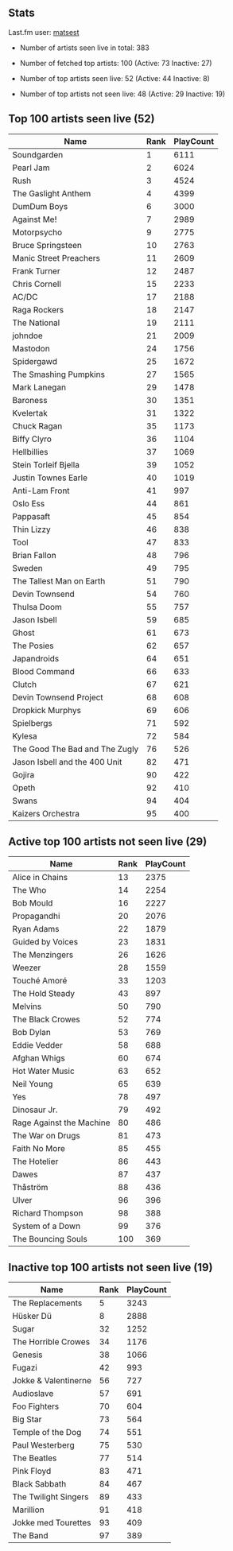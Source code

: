 ## Stats 


Last.fm user: [matsest](https://www.last.fm/user/matsest)

- Number of artists seen live in total: 383

- Number of fetched top artists: 100 (Active: 73 Inactive: 27)

- Number of top artists seen live: 52 (Active: 44 Inactive: 8)

- Number of top artists not seen live: 48 (Active: 29 Inactive: 19)

## Top 100 artists seen live (52)

Name                           | Rank | PlayCount
------------------------------ | ---- | ---------
Soundgarden                    | 1    | 6111     
Pearl Jam                      | 2    | 6024     
Rush                           | 3    | 4524     
The Gaslight Anthem            | 4    | 4399     
DumDum Boys                    | 6    | 3000     
Against Me!                    | 7    | 2989     
Motorpsycho                    | 9    | 2775     
Bruce Springsteen              | 10   | 2763     
Manic Street Preachers         | 11   | 2609     
Frank Turner                   | 12   | 2487     
Chris Cornell                  | 15   | 2233     
AC/DC                          | 17   | 2188     
Raga Rockers                   | 18   | 2147     
The National                   | 19   | 2111     
johndoe                        | 21   | 2009     
Mastodon                       | 24   | 1756     
Spidergawd                     | 25   | 1672     
The Smashing Pumpkins          | 27   | 1565     
Mark Lanegan                   | 29   | 1478     
Baroness                       | 30   | 1351     
Kvelertak                      | 31   | 1322     
Chuck Ragan                    | 35   | 1173     
Biffy Clyro                    | 36   | 1104     
Hellbillies                    | 37   | 1069     
Stein Torleif Bjella           | 39   | 1052     
Justin Townes Earle            | 40   | 1019     
Anti-Lam Front                 | 41   | 997      
Oslo Ess                       | 44   | 861      
Pappasaft                      | 45   | 854      
Thin Lizzy                     | 46   | 838      
Tool                           | 47   | 833      
Brian Fallon                   | 48   | 796      
Sweden                         | 49   | 795      
The Tallest Man on Earth       | 51   | 790      
Devin Townsend                 | 54   | 760      
Thulsa Doom                    | 55   | 757      
Jason Isbell                   | 59   | 685      
Ghost                          | 61   | 673      
The Posies                     | 62   | 657      
Japandroids                    | 64   | 651      
Blood Command                  | 66   | 633      
Clutch                         | 67   | 621      
Devin Townsend Project         | 68   | 608      
Dropkick Murphys               | 69   | 606      
Spielbergs                     | 71   | 592      
Kylesa                         | 72   | 584      
The Good The Bad and The Zugly | 76   | 526      
Jason Isbell and the 400 Unit  | 82   | 471      
Gojira                         | 90   | 422      
Opeth                          | 92   | 410      
Swans                          | 94   | 404      
Kaizers Orchestra              | 95   | 400      

## Active top 100 artists not seen live (29)

Name                     | Rank | PlayCount
------------------------ | ---- | ---------
Alice in Chains          | 13   | 2375     
The Who                  | 14   | 2254     
Bob Mould                | 16   | 2227     
Propagandhi              | 20   | 2076     
Ryan Adams               | 22   | 1879     
Guided by Voices         | 23   | 1831     
The Menzingers           | 26   | 1626     
Weezer                   | 28   | 1559     
Touché Amoré             | 33   | 1203     
The Hold Steady          | 43   | 897      
Melvins                  | 50   | 790      
The Black Crowes         | 52   | 774      
Bob Dylan                | 53   | 769      
Eddie Vedder             | 58   | 688      
Afghan Whigs             | 60   | 674      
Hot Water Music          | 63   | 652      
Neil Young               | 65   | 639      
Yes                      | 78   | 497      
Dinosaur Jr.             | 79   | 492      
Rage Against the Machine | 80   | 486      
The War on Drugs         | 81   | 473      
Faith No More            | 85   | 455      
The Hotelier             | 86   | 443      
Dawes                    | 87   | 437      
Thåström                 | 88   | 436      
Ulver                    | 96   | 396      
Richard Thompson         | 98   | 388      
System of a Down         | 99   | 376      
The Bouncing Souls       | 100  | 369      

## Inactive top 100 artists not seen live (19)

Name                 | Rank | PlayCount
-------------------- | ---- | ---------
The Replacements     | 5    | 3243     
Hüsker Dü            | 8    | 2888     
Sugar                | 32   | 1252     
The Horrible Crowes  | 34   | 1176     
Genesis              | 38   | 1066     
Fugazi               | 42   | 993      
Jokke & Valentinerne | 56   | 727      
Audioslave           | 57   | 691      
Foo Fighters         | 70   | 604      
Big Star             | 73   | 564      
Temple of the Dog    | 74   | 551      
Paul Westerberg      | 75   | 530      
The Beatles          | 77   | 514      
Pink Floyd           | 83   | 471      
Black Sabbath        | 84   | 467      
The Twilight Singers | 89   | 433      
Marillion            | 91   | 418      
Jokke med Tourettes  | 93   | 409      
The Band             | 97   | 389      
